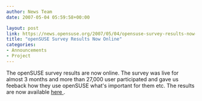 ```yaml
---
author: News Team
date: 2007-05-04 05:59:58+00:00

layout: post
link: https://news.opensuse.org/2007/05/04/opensuse-survey-results-now-online/
title: "openSUSE Survey Results Now Online"
categories:
- Announcements
- Project
---
```

The openSUSE survey results are now online. The survey was live for almost 3 months and more than 27,000 user participated and gave us feeback how they use openSUSE what's important for them etc. The results are now available [here ](http://en.opensuse.org/UX#Explore_user_experiences).
